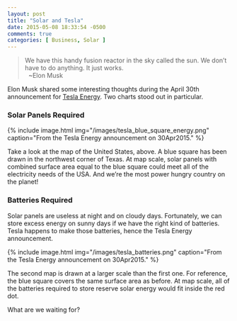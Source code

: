 ```yaml
---
layout: post
title: "Solar and Tesla"
date: 2015-05-08 18:33:54 -0500
comments: true
categories: [ Business, Solar ]
---
```

>We have this handy fusion reactor in the sky called the sun. We don’t have to do anything. It just works.
><br/>&nbsp;
>~Elon Musk

Elon Musk shared some interesting thoughts during the April 30th announcement for [Tesla Energy](http://www.teslamotors.com/powerwall). Two charts stood out in particular.
<!--more-->

### Solar Panels Required

{% include image.html img="/images/tesla_blue_square_energy.png" caption="From the Tesla Energy announcement on 30Apr2015." %}

Take a look at the map of the United States, above. A blue square has been drawn in the northwest corner of Texas. At map scale, solar panels with combined surface area equal to the blue square could meet all of the electricity needs of the USA. And we’re the most power hungry country on the planet!

### Batteries Required
Solar panels are useless at night and on cloudy days. Fortunately, we can store excess energy on sunny days if we have the right kind of batteries. Tesla happens to make those batteries, hence the Tesla Energy announcement.

{% include image.html img="/images/tesla_batteries.png" caption="From the Tesla Energy announcement on 30Apr2015." %}

The second map is drawn at a larger scale than the first one. For reference, the blue square covers the same surface area as before. At map scale, all of the batteries required to store reserve solar energy would fit inside the red dot.

What are we waiting for?

